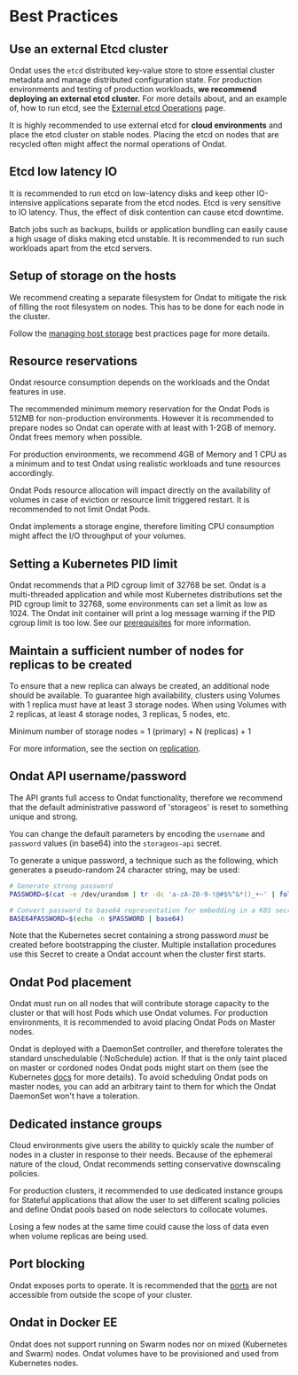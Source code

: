 # Best Practices


## Use an external Etcd cluster

Ondat uses the `etcd` distributed key-value store to store essential cluster
metadata and manage distributed configuration state. For production environments
and testing of production workloads, __we recommend deploying an external etcd
cluster.__ For more details about, and an example of, how to run etcd, see the
[External etcd Operations](/docs/operations/external-etcd) page.

It is highly recommended to use external etcd for __cloud environments__ and
place the etcd cluster on stable nodes. Placing the etcd on nodes that are
recycled often might affect the normal operations of Ondat.

## Etcd low latency IO

It is recommended to run etcd on low-latency disks and keep other IO-intensive
applications separate from the etcd nodes. Etcd is very sensitive to IO latency.
Thus, the effect of disk contention can cause etcd downtime.

Batch jobs such as backups, builds or application bundling can easily cause a
high usage of disks making etcd unstable. It is recommended to run such
workloads apart from the etcd servers.

## Setup of storage on the hosts

We recommend creating a separate filesystem for Ondat to mitigate the risk
of filling the root filesystem on nodes. This has to be done for each node in
the cluster.

Follow the [managing host storage](operations/managing-host-storage.md) best practices page for more
details.

## Resource reservations

Ondat resource consumption depends on the workloads and the Ondat
features in use.

The recommended minimum memory reservation for the Ondat Pods is 512MB for
non-production environments. However it is recommended to prepare nodes so
Ondat can operate with at least with 1-2GB of memory. Ondat frees
memory when possible.

For production environments, we recommend 4GB of Memory and 1 CPU as a minimum
and to test Ondat using realistic workloads and tune resources accordingly.

Ondat Pods resource allocation will impact directly on the availability of
volumes in case of eviction or resource limit triggered restart. It is
recommended to not limit Ondat Pods.

Ondat implements a storage engine, therefore limiting CPU consumption might
affect the I/O throughput of your volumes.

## Setting a Kubernetes PID limit

Ondat recommends that a PID cgroup limit of 32768 be set. Ondat is a
multi-threaded application and while most Kubernetes distributions set the PID
cgroup limit to 32768, some environments can set a limit as low as 1024. The
Ondat init container will print a log message warning if the PID cgroup
limit is too low. See our [prerequisites](/docs/prerequisites/pidlimits) for
more information.

## Maintain a sufficient number of nodes for replicas to be created

To ensure that a new replica can always be created, an additional node should
be available. To guarantee high availability, clusters using Volumes with 1
replica must have at least 3 storage nodes. When using Volumes with 2
replicas, at least 4 storage nodes, 3 replicas, 5 nodes, etc.

Minimum number of storage nodes = 1 (primary) + N (replicas) + 1

For more information, see the section on
[replication](concepts/replication.md#number-of-nodes).

## Ondat API username/password

The API grants full access to Ondat functionality, therefore we recommend
that the default administrative password of 'storageos' is reset to something
unique and strong.

You can change the default parameters by encoding the `username` and
`password` values (in base64) into the `storageos-api` secret.

To generate a unique password, a technique such as the following, which
generates a pseudo-random 24 character string, may be used:

```bash
# Generate strong password
PASSWORD=$(cat -e /dev/urandom | tr -dc 'a-zA-Z0-9-!@#$%^&*()_+~' | fold -w 24 | head -n 1)

# Convert password to base64 representation for embedding in a K8S secret
BASE64PASSWORD=$(echo -n $PASSWORD | base64)
```

Note that the Kubernetes secret containing a strong password *must* be created
before bootstrapping the cluster. Multiple installation procedures use this
Secret to create a Ondat account when the cluster first starts.

## Ondat Pod placement

Ondat must run on all nodes that will contribute storage capacity to the
cluster or that will host Pods which use Ondat volumes. For production
environments, it is recommended to avoid placing Ondat Pods on Master
nodes.

Ondat is deployed with a DaemonSet controller, and therefore tolerates the
standard unschedulable (:NoSchedule) action. If that is the only taint placed
on master or cordoned nodes Ondat pods might start on them (see the
Kubernetes
[docs](https://kubernetes.io/docs/concepts/workloads/controllers/daemonset/)
for more details). To avoid scheduling Ondat pods on master nodes, you can
add an arbitrary taint to them for which the Ondat DaemonSet won't have a
toleration.

## Dedicated instance groups

Cloud environments give users the ability to quickly scale the number of nodes
in a cluster in response to their needs. Because of the ephemeral nature of the
cloud, Ondat recommends setting conservative downscaling policies.

For production clusters, it recommended to use dedicated instance groups for
Stateful applications that allow the user to set different scaling policies and
define Ondat pools based on node selectors to collocate volumes.

Losing a few nodes at the same time could cause the loss of data even when
volume replicas are being used.

## Port blocking

Ondat exposes ports to operate. It is recommended that the [ports](prerequisites/firewalls.md) are not accessible from outside
the scope of your cluster.

## Ondat in Docker EE

Ondat does not support running on Swarm nodes nor on mixed (Kubernetes and
Swarm) nodes. Ondat volumes have to be provisioned and used from Kubernetes
nodes.
